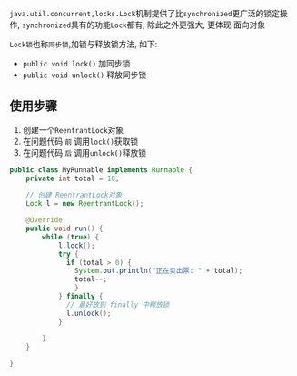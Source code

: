`java.util.concurrent,locks.Lock`机制提供了比`synchronized`更广泛的锁定操作, `synchronized`具有的功能`Lock`都有, 除此之外更强大, 更体现 面向对象

`Lock锁`也称`同步锁`,加锁与释放锁方法, 如下:

- `public void lock()` 加同步锁
- `public void unlock()` 释放同步锁



## 使用步骤

1. 创建一个`ReentrantLock`对象
2. 在问题代码 `前` 调用`lock()`获取锁
3. 在问题代码 `后` 调用`unlock()`释放锁



```java
public class MyRunnable implements Runnable {
    private int total = 10;
  
  	// 创建 ReentrantLock对象
    Lock l = new ReentrantLock();

    @Override
    public void run() {
        while (true) {
            l.lock();
            try {
              if (total > 0) {
                System.out.println("正在卖出票: " + total);
                total--;
            	}
            } finally {
              // 最好放到 finally 中释放锁
              l.unlock();
            }
            
        }
    }

}
```























